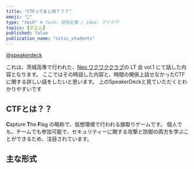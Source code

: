 ```yaml
---
title: "CTFってまじ何？？？"
emoji: "🏁"
type: "tech" # tech: 技術記事 / idea: アイデア
topics: [ポエム]
published: false
publication_name: "nitic_students"
---
```


@[speakerdeck](1a0af2b432224dcca3a2a6d4c48aa612)

これは、茨城高専で行われた、[Neo ワクワククラブ](htps://instagram.com/neo_wakuwaku_club)の LT 会 vol.1 にて話した内容となります。
ここではその時話した内容と、時間の関係上話せなかったCTFに関する詳しい話をしたいと思います。
上のSpeakerDeckと見ていただくとわかりやすいです

## CTFとは？？

**C**apture **T**he **F**lag の略称で、仮想環境で行われる旗取りゲームです。
個人でも、チームでも参加可能で、セキュリティーに関する攻撃と防御の両方を学ぶことができるため、注目されています。

## 主な形式
